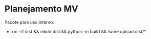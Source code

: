 # Planejamento MV

Pacote para uso interno.

- rm -rf dist && mkdir dist && python -m build && twine upload dist/*
